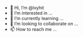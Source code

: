 - 👋 Hi, I’m @lxyhit
- 👀 I’m interested in ...
- 🌱 I’m currently learning ...
- 💞️ I’m looking to collaborate on ...
- 📫 How to reach me ...

<!---
lxyhit/lxyhit is a ✨ special ✨ repository because its `README.md` (this file) appears on your GitHub profile.
You can click the Preview link to take a look at your changes.
--->
